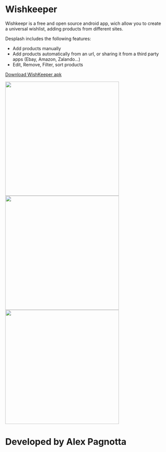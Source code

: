 # Wishkeeper

Wishkeepr is a free and open source android app, wich allow you to create a universal wishlist, adding products from different sites.

Desplash includes the following features:
* Add products manually
* Add products automatically from an url, or sharing it from a third party apps (Ebay, Amazon, Zalando...)
* Edit, Remove, Filter, sort products

[Download WishKeeper apk](https://github.com/AlexPagnotta/Wishkeeper/raw/master/Wishkeeper.apk)

<img src="http://i.imgur.com/5W6LdPS.png" width="360" heigth="640">
<img src="http://i.imgur.com/wJRHdpj.png" width="360" heigth="640">
<img src="http://i.imgur.com/MotZFHh.png" width="360" heigth="640">

# Developed by Alex Pagnotta

